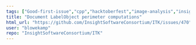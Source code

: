 ```yaml
---
tags: ["Good-first-issue","cpp","hacktoberfest","image-analysis","insight-toolkit","itk","medical-imaging","numfocus","open-science","open-source","python","reproducible-research","scientific-computing","typeDocumentation"]
title: "Document LabelObject perimeter computations"
html_url: "https://github.com/InsightSoftwareConsortium/ITK/issues/470"
user: "blowekamp"
repo: "InsightSoftwareConsortium/ITK"
---
```


